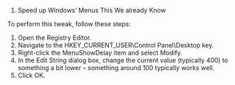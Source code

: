 1. Speed up Windows’ Menus
This We already Know


To perform this tweak, follow these steps:
1. Open the Registry Editor.
2. Navigate to the HKEY_CURRENT_USER\Control Panel\Desktop key.
3. Right-click the MenuShowDelay item and select Modify.
4. In the Edit String dialog box, change the current value (typically 400) to something a bit lower – something around 100 typically works well.
5. Click OK.
